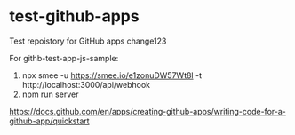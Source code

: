 # test-github-apps
Test repoistory for GitHub apps
change123

For githb-test-app-js-sample:
1) npx smee -u https://smee.io/e1zonuDW57Wt8l -t http://localhost:3000/api/webhook
2) npm run server

https://docs.github.com/en/apps/creating-github-apps/writing-code-for-a-github-app/quickstart